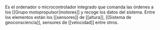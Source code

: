 Es el ordenador o microcontrolador integrado que comanda las órdenes a los [[Grupo motopropulsor|motores]] y recoge los datos del sistema. Entre los elementos están los [[sensores]] de [[altura]], [[Sistema de geoconsciencia]], sensores de [[velocidad]] entre otros.

